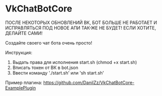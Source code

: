 # VkChatBotCore

ПОСЛЕ НЕКОТОРЫХ ОБНОВЛЕНИЙ ВК, БОТ БОЛЬШЕ НЕ РАБОТАЕТ И ИСПРАВЛЯТЬСЯ ПОД НОВОЕ АПИ ТАК-ЖЕ НЕ БУДЕТ! ЕСЛИ ХОТИТЕ, ДЕЛАЙТЕ САМИ!

Создайте своего чат бота очень просто!

Инструкция:
1) Выдать права для исполнения start.sh (chmod +x start.sh)
2) Вписать токен от ВК в bot.json
3) Ввести команду './start.sh' или 'sh start.sh'

Пример плагина: https://github.com/DanilZz/VkChatBotCore-ExamplePlugin
